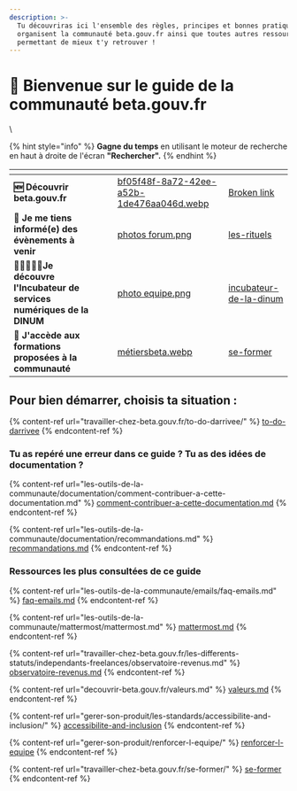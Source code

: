 ```yaml
---
description: >-
  Tu découvriras ici l'ensemble des règles, principes et bonnes pratiques qui
  organisent la communauté beta.gouv.fr ainsi que toutes autres ressources te
  permettant de mieux t'y retrouver !
---
```


# 👋 Bienvenue sur le guide de la communauté beta.gouv.fr

\


{% hint style="info" %}
**Gagne du temps** en utilisant le moteur de recherche en haut à droite de l'écran **"Rechercher".**
{% endhint %}

<table data-card-size="large" data-view="cards"><thead><tr><th></th><th></th><th></th><th data-hidden data-card-cover data-type="files"></th><th data-hidden data-card-target data-type="content-ref"></th></tr></thead><tbody><tr><td><strong>🆕 Découvrir beta.gouv.fr</strong></td><td></td><td></td><td><a href=".gitbook/assets/bf05f48f-8a72-42ee-a52b-1de476aa046d.webp">bf05f48f-8a72-42ee-a52b-1de476aa046d.webp</a></td><td><a href="broken-reference">Broken link</a></td></tr><tr><td><strong>🥳 Je me tiens informé(e) des évènements à venir</strong></td><td></td><td></td><td><a href=".gitbook/assets/photos forum.png">photos forum.png</a></td><td><a href="decouvrir-beta.gouv.fr/la-communaute/les-rituels/">les-rituels</a></td></tr><tr><td><strong>🧑🏽‍🤝‍👩🏼Je découvre l'Incubateur de services numériques de la DINUM</strong></td><td></td><td></td><td><a href=".gitbook/assets/photo equipe.png">photo equipe.png</a></td><td><a href="decouvrir-beta.gouv.fr/incubateur-de-la-dinum/">incubateur-de-la-dinum</a></td></tr><tr><td><strong>📖 J'accède aux formations proposées à la communauté</strong></td><td></td><td></td><td><a href=".gitbook/assets/métiersbeta.webp">métiersbeta.webp</a></td><td><a href="travailler-chez-beta.gouv.fr/se-former/">se-former</a></td></tr></tbody></table>

## Pour bien démarrer, choisis ta situation :

{% content-ref url="travailler-chez-beta.gouv.fr/to-do-darrivee/" %}
[to-do-darrivee](travailler-chez-beta.gouv.fr/to-do-darrivee/)
{% endcontent-ref %}

### Tu as repéré une erreur dans ce guide ? Tu as des idées de documentation ?

{% content-ref url="les-outils-de-la-communaute/documentation/comment-contribuer-a-cette-documentation.md" %}
[comment-contribuer-a-cette-documentation.md](les-outils-de-la-communaute/documentation/comment-contribuer-a-cette-documentation.md)
{% endcontent-ref %}

{% content-ref url="les-outils-de-la-communaute/documentation/recommandations.md" %}
[recommandations.md](les-outils-de-la-communaute/documentation/recommandations.md)
{% endcontent-ref %}

### Ressources les plus consultées de ce guide

{% content-ref url="les-outils-de-la-communaute/emails/faq-emails.md" %}
[faq-emails.md](les-outils-de-la-communaute/emails/faq-emails.md)
{% endcontent-ref %}

{% content-ref url="les-outils-de-la-communaute/mattermost/mattermost.md" %}
[mattermost.md](les-outils-de-la-communaute/mattermost/mattermost.md)
{% endcontent-ref %}

{% content-ref url="travailler-chez-beta.gouv.fr/les-differents-statuts/independants-freelances/observatoire-revenus.md" %}
[observatoire-revenus.md](travailler-chez-beta.gouv.fr/les-differents-statuts/independants-freelances/observatoire-revenus.md)
{% endcontent-ref %}

{% content-ref url="decouvrir-beta.gouv.fr/valeurs.md" %}
[valeurs.md](decouvrir-beta.gouv.fr/valeurs.md)
{% endcontent-ref %}

{% content-ref url="gerer-son-produit/les-standards/accessibilite-and-inclusion/" %}
[accessibilite-and-inclusion](gerer-son-produit/les-standards/accessibilite-and-inclusion/)
{% endcontent-ref %}

{% content-ref url="gerer-son-produit/renforcer-l-equipe/" %}
[renforcer-l-equipe](gerer-son-produit/renforcer-l-equipe/)
{% endcontent-ref %}

{% content-ref url="travailler-chez-beta.gouv.fr/se-former/" %}
[se-former](travailler-chez-beta.gouv.fr/se-former/)
{% endcontent-ref %}
